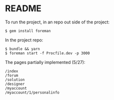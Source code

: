 # README

To run the project, in an repo out side of the project:
```
$ gem install foreman
```
In the project repo:
```
$ bundle && yarn
$ foreman start -f Procfile.dev -p 3000
```

The pages partially implemented (5/27):

```
/index
/forum
/solution
/designer
/myaccount
/myaccount/1/personalinfo
```
